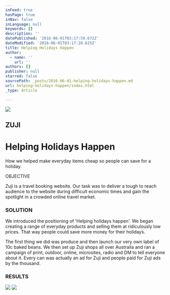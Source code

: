 ```yaml
---
inFeed: true
hasPage: true
inNav: false
inLanguage: null
keywords: []
description: ''
datePublished: '2016-06-01T03:17:59.672Z'
dateModified: '2016-06-01T03:17:28.625Z'
title: Helping Holidays Happen
author:
  - name: ''
    url: ''
authors: []
publisher: null
starred: false
sourcePath: _posts/2016-06-01-helping-holidays-happen.md
url: helping-holidays-happen/index.html
_type: Article

---
```

![](https://the-grid-user-content.s3-us-west-2.amazonaws.com/bcbd96fa-85cc-4984-91b4-620f70778b4b.png)

## ZUJI

# Helping Holidays Happen

How we helped make everyday items cheap so people can save for a holiday.

OBJECTIVE

Zuji is a travel booking website. Our task was to deliver a tough to reach audience to the website during difficult economic times and gain the spotlight in a crowded online travel market.

### SOLUTION

We introduced the positioning of 'Helping holidays happen'. We began creating a range of everyday products and selling them at ridiculously low prices. That way people could save more money for their holidays.

The first thing we did was produce and then launch our very own label of 10c baked beans. We then set up Zuji shops all over Australia and ran a campaign of print, outdoor, online, microsites, radio and DM to tell everyone about it. Every can was actually an ad for Zuji and people paid for Zuji ads by the thousand.

### RESULTS
![](https://the-grid-user-content.s3-us-west-2.amazonaws.com/2040b17a-7236-48c9-864f-1f4467846dd7.jpg)
![](https://the-grid-user-content.s3-us-west-2.amazonaws.com/ed4f4138-9614-4ab6-a013-7c3773b51049.jpg)